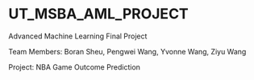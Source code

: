 # UT_MSBA_AML_PROJECT
Advanced Machine Learning Final Project

Team Members: Boran Sheu, Pengwei Wang, Yvonne Wang, Ziyu Wang

Project: NBA Game Outcome Prediction
